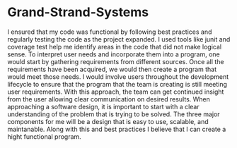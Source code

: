 # Grand-Strand-Systems

I ensured that my code was functional by following best practices and regularly testing the code as the project expanded. I used tools like junit and coverage test help me identify areas in the code that did not make logical sense. To interpret user needs and incorporate them into a program, one would start by gathering requirements from different sources. Once all the requirements have been acquired, we would then create a program that would meet those needs. I would involve users throughout the development lifecycle to ensure that the program that the team is creating is still meeting user requirements. With this approach, the team can get continued insight from the user allowing clear communication on desired results. When approaching a software design, it is important to start with a clear understanding of the problem that is trying to be solved. The three major components for me will be a design that is easy to use, scalable, and maintanable. Along with this and best practices I believe that I can create a hight functional program. 
